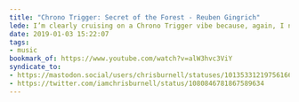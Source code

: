 ```yaml
---
title: "Chrono Trigger: Secret of the Forest - Reuben Gingrich"
lede: I’m clearly cruising on a Chrono Trigger vibe because, again, I need to share some music by some unquestionably-talented musicians, @reubengingrich (<a href="http://reubengingrich.com/">http://reubengingrich.com/</a>). But how can you not love “Secret of the Forest?”
date: 2019-01-03 15:22:07
tags:
- music
bookmark_of: https://www.youtube.com/watch?v=alW3hvc3ViY
syndicate_to:
- https://mastodon.social/users/chrisburnell/statuses/101353312197561669
- https://twitter.com/iamchrisburnell/status/1080846781867589634
---
```

